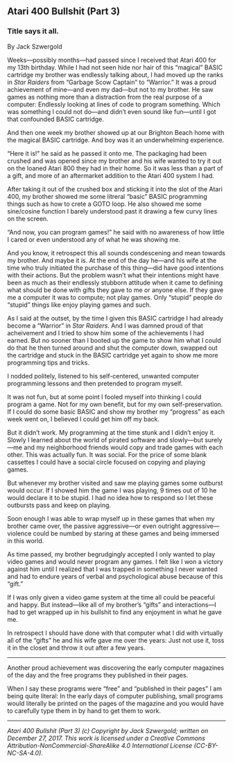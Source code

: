 ## Atari 400 Bullshit (Part 3)
### Title says it all.

By Jack Szwergold

Weeks—possibly months—had passed since I received that Atari 400 for my 13th birthday. While I had not seen hide nor hair of this “magical” BASIC cartridge my brother was endlessly talking about, I had moved up the ranks in *Star Raiders* from “Garbage Scow Captain” to “Warrior.” It was a proud achievement of mine—and even my dad—but not to my brother. He saw games as nothing more than a distraction from the real purpose of a computer: Endlessly looking at lines of code to program something. Which was something I could not do—and didn’t even sound like fun—until I got that confounded BASIC cartridge.

And then one week my brother showed up at our Brighton Beach home with the magical BASIC cartridge. And boy was it an underwhelming experience.

“Here it is!” he said as he passed it onto me. The packaging had been crushed and was opened since my brother and his wife wanted to try it out on the loaned Atari 800 they had in their home. So it was less than a part of a gift, and more of an aftermarket addition to the Atari 400 system I had.

After taking it out of the crushed box and sticking it into the slot of the Atari 400, my brother showed me some litreral “basic” BASIC programming things such as how to crete a GOTO loop. He also showed me some sine/cosine function I barely understood past it drawing a few curvy lines on the screen.

“And now, you can program games!” he said with no awareness of how little I cared or even understood any of what he was showing me.

And you know, it retrospect this all sounds condescening and mean towards my brother. And maybe it is. At the end of the day he—and his wife at the time who truly initiated the purchase of this thing—did have good intentions with their actions. But the problem wasn’t what their intentions might have been as much as their endlessly stubborn attitude when it came to defining what should be done with gifts they gave to me or anyone else. If they gave me a computer it was to compute; not play games. Only “stupid” people do “stupid” things like enjoy playing games and such.

As I said at the outset, by the time I given this BASIC cartridge I had already become a “Warrior” in *Star Raiders*. And I was damned proud of that acheivement and I tried to show him some of the achievements I had earned. But no sooner than I booted up the game to show him what I could do that he then turned around and shut the computer down, swapped out the cartridge and stuck in the BASIC cartridge yet again to show me more programming tips and tricks.


I nodded politely, listened to his self-centered, unwanted computer programming lessons and then pretended to program myself.

It was not fun, but at some point I fooled myself into thinking I could program a game. Not for my own benefit, but for my own self-preservation. If I could do some basic BASIC and show my brother my “progress” as each week went on, I believed I could get him off my back.

But it didn’t work. My programming at the time stunk and I didn’t enjoy it. Slowly I learned about the world of pirated software and slowly—but surely—me and my neighborhood friends would copy and trade games with each other. This was actually fun. It was social. For the price of some blank cassettes I could have a social circle focused on copying and playing games.

But whenever my brother visited and saw me playing games some outburst would occur. If I showed him the game I was playing, 9 times out of 10 he would declare it to be stupid. I had no idea how to respond so I let these outbursts pass and keep on playing.

Soon enough I was able to wrap myself up in these games that when my brother came over, the passive aggressive—or even outright aggressive—violence could be numbed by staring at these games and being immersed in this world.

As time passed, my brother begrudgingly accepted I only wanted to play video games and would never program any games. I felt like I won a victory against him until I realized that I was trapped in something I never wanted and had to endure years of verbal and psychological abuse because of this “gift.”

If I was only given a video game system at the time all could be peaceful and happy. But instead—like all of my brother’s “gifts” and interactions—I had to get wrapped up in his bullshit to find any enjoyment in what he gave me.

In retrospect I should have done with that computer what I did with virtually all of the “gifts” he and his wife gave me over the years: Just not use it, toss it in the closet and throw it out after a few years.

***


Another proud achievement was discovering the early computer magazines of the day and the free programs they published in their pages.

When I say these programs were “free” and “published in their pages” I am being quite literal: In the early days of computer publishing, small programs would literally be printed on the pages of the magazine and you would have to carefully type them in by hand to get them to work.

***

*Atari 400 Bullshit (Part 3) (c) Copyright by Jack Szwergold; written on December 27, 2017. This work is licensed under a Creative Commons Attribution-NonCommercial-ShareAlike 4.0 International License (CC-BY-NC-SA-4.0).*
